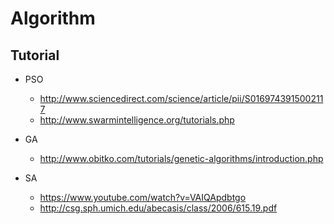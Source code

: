 # Algorithm

## Tutorial
* PSO
    * http://www.sciencedirect.com/science/article/pii/S0169743915002117
    * http://www.swarmintelligence.org/tutorials.php
    
* GA
    * http://www.obitko.com/tutorials/genetic-algorithms/introduction.php

* SA
    * https://www.youtube.com/watch?v=VAIQApdbtgo
    * http://csg.sph.umich.edu/abecasis/class/2006/615.19.pdf